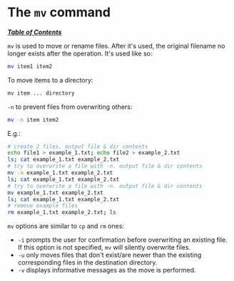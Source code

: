 # The `mv` command

[***Table of Contents***](/README.md)

`mv` is used to move or rename files. After it's used, the original filename no
longer exists after the operation. It's used like so:
    
```bash
mv item1 item2
```

To move items to a directory:

```bash
mv item ... directory
```

`-n` to prevent files from overwriting others:

```bash
mv -n item item2
```

E.g.:

```bash
# create 2 files. output file & dir contents
echo file1 > example_1.txt; echo file2 > example_2.txt
ls; cat example_1.txt example_2.txt
# try to overwrite a file with -n. output file & dir contents
mv -n example_1.txt example_2.txt
ls; cat example_1.txt example_2.txt
# try to overwrite a file with -n. output file & dir contents
mv example_1.txt example_2.txt
ls; cat example_1.txt example_2.txt
# remove example files
rm example_1.txt example_2.txt; ls
```

`mv` options are similar to `cp` and `rm` ones:

- `-i` prompts the user for confirmation before overwriting an existing file.
  If this option is not specified, `mv` will silently overwrite files. 
- `-u` only moves files that don't exist/are newer than the existing
  corresponding files in the destination directory.
- `-v` displays informative messages as the move is performed.
